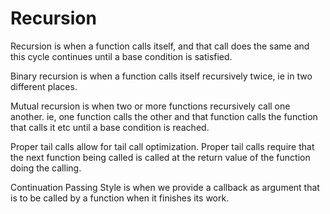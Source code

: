 # Recursion

Recursion is when a function calls itself, and that call does the same and this
cycle continues until a base condition is satisfied.


Binary recursion is when a function calls itself recursively twice, ie in two different places.

Mutual recursion is when two or more functions recursively call one another. ie, 
one function calls the other and that function calls the function that calls it etc
until a base condition is reached.

Proper tail calls allow for tail call optimization. Proper tail calls require that
the next function being called is called at the return value of the function doing the calling.

Continuation Passing Style is when we provide a callback as argument that is to be called by a function when
it finishes its work.


